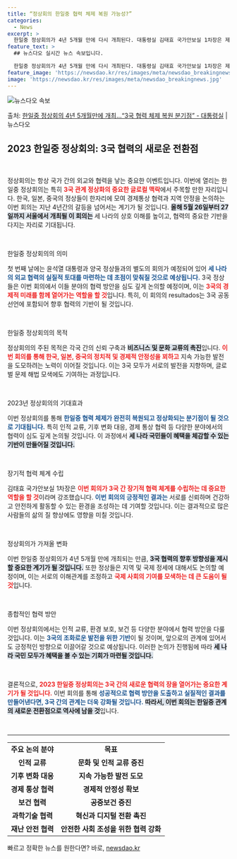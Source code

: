 ```yaml
---
title: “정상회의 한일중 협력 체제 복원 가능성?”
categories:
  - News
excerpt: >
  한일중 정상회의가 4년 5개월 만에 다시 개최된다. 대통령실 김태효 국가안보실 1차장은 제9차 한일중 정상회…
feature_text: >
  ## 뉴스다오 실시간 뉴스 속보입니다.

  한일중 정상회의가 4년 5개월 만에 다시 개최된다. 대통령실 김태효 국가안보실 1차장은 제9차 한일중 정상회…
feature_image: 'https://newsdao.kr/res/images/meta/newsdao_breakingnews.jpg'
image: 'https://newsdao.kr/res/images/meta/newsdao_breakingnews.jpg'
---
```


![뉴스다오 속보](https://newsdao.kr/res/images/meta/newsdao_breakingnews.jpg)

<p>출처: <a href="https://newsdao.kr/3906" rel="dofollow">한일중 정상회의 4년 5개월만에 개최…“3국 협력 체제 복원 분기점” - 대통령실</a> | 뉴스다오</p>

<h2 data-ke-size="size26">2023 한일중 정상회의: 3국 협력의 새로운 전환점</h2>

<p data-ke-size="size16">&nbsp;</p>

정상회의는 항상 국가 간의 외교와 협력을 낳는 중요한 이벤트입니다. 이번에 열리는 한일중 정상회의는 특히 <b><span style="color: #ee2323;">3국 관계 정상화의 중요한 글로컬 맥락</span></b>에서 주목할 만한 자리입니다. 한국, 일본, 중국의 정상들이 한자리에 모여 경제통상 협력과 지역 안정을 논의하는 이번 회의는 지난 4년간의 갈등을 넘어서는 계기가 될 것입니다. <b><span style="background-color: #21538527;">올해 5월 26일부터 27일까지 서울에서 개최될 이 회의는</span></b> 세 나라의 상호 이해를 높이고, 협력의 중요한 기반을 다지는 자리로 기대됩니다.

<p data-ke-size="size16">&nbsp;</p>

한일중 정상회의의 의미

첫 번째 날에는 윤석열 대통령과 양국 정상들과의 별도의 회의가 예정되어 있어 <b><span style="color: #1a5490;">세 나라의 외교 협력의 실질적 토대를 마련하는 데 초점이 맞춰질 것으로 예상됩니다.</span></b> 3국 정상들은 이번 회의에서 이들 분야의 협력 방안을 심도 깊게 논의할 예정이며, 이는 <b><span style="color: #ee2323;">3국의 경제적 미래를 함께 열어가는 역할을 할 것</span></b>입니다. 특히, 이 회의의 resultados는 3국 공동선언에 포함되어 향후 협력의 기반이 될 것입니다.

<p data-ke-size="size16">&nbsp;</p>

한일중 정상회의의 목적

정상회의의 주된 목적은 각국 간의 신뢰 구축과 <b><span style="background-color: #21538527;">비즈니스 및 문화 교류의 촉진</span></b>입니다. <b><span style="color: #ee2323;">이번 회의를 통해 한국, 일본, 중국의 정치적 및 경제적 안정성을 꾀하고</span></b> 지속 가능한 발전을 도모하려는 노력이 이어질 것입니다. 이는 3국 모두가 서로의 발전을 지향하며, 글로벌 문제 해법 모색에도 기여하는 과정입니다.

<p data-ke-size="size16">&nbsp;</p>

2023년 정상회의의 기대효과

이번 정상회의를 통해 <b><span style="color: #1a5490;">한일중 협력 체제가 완전히 복원되고 정상화되는 분기점이 될 것으로 기대됩니다.</span></b> 특히 인적 교류, 기후 변화 대응, 경제 통상 협력 등 다양한 분야에서의 협력이 심도 깊게 논의될 것입니다. 이 과정에서 <b><span style="background-color: #21538527;">세 나라 국민들이 혜택을 체감할 수 있는 기반이 만들어질 것입니다.</span></b> 

<p data-ke-size="size16">&nbsp;</p>

장기적 협력 체계 수립

김태효 국가안보실 1차장은 <b><span style="color: #ee2323;">이번 회의가 3국 간 장기적 협력 체계를 수립하는 데 중요한 역할을 할 것</span></b>이라며 강조했습니다. <b><span style="color: #1a5490;">이번 회의의 긍정적인 결과는</span></b> 서로를 신뢰하며 건강하고 안전하게 활동할 수 있는 환경을 조성하는 데 기여할 것입니다. 이는 결과적으로 많은 사람들의 삶의 질 향상에도 영향을 미칠 것입니다.

<p data-ke-size="size16">&nbsp;</p>

정상회의가 가져올 변화

이번 한일중 정상회의가 4년 5개월 만에 개최되는 만큼, <b><span style="background-color: #21538527;">3국 협력의 향후 방향성을 제시할 중요한 계기가 될 것입니다.</span></b> 또한 정상들은 지역 및 국제 정세에 대해서도 논의할 예정이며, 이는 서로의 이해관계를 조정하고 <b><span style="color: #ee2323;">국제 사회의 기여를 모색하는 데 큰 도움이 될 것</span></b>입니다.

<p data-ke-size="size16">&nbsp;</p>

종합적인 협력 방안

이번 정상회의에서는 인적 교류, 환경 보호, 보건 등 다양한 분야에서 협력 방안을 다룰 것입니다. 이는 <b><span style="color: #1a5490;">3국의 조화로운 발전을 위한 기반</span></b>이 될 것이며, 앞으로의 관계에 있어서도 긍정적인 방향으로 이끌어갈 것으로 예상됩니다. 이러한 논의가 진행됨에 따라 <b><span style="background-color: #21538527;">세 나라 국민 모두가 혜택을 볼 수 있는 기회가 마련될 것입니다.</span></b> 

<p data-ke-size="size16">&nbsp;</p>

결론적으로, <b><span style="color: #ee2323;">2023 한일중 정상회의는 3국 간의 새로운 협력의 장을 열어가는 중요한 계기가 될 것입니다.</span></b> 이번 회의를 통해 <b><span style="color: #1a5490;">성공적으로 협력 방안을 도출하고 실질적인 결과를 만들어낸다면, 3국 간의 관계는 더욱 강화될 것입니다.</span></b> <b><span style="background-color: #21538527;">따라서, 이번 회의는 한일중 관계의 새로운 전환점으로 역사에 남을 것</span></b>입니다.

<p data-ke-size="size16">&nbsp;</p>

<hr>

<table style="width: 100%; border-collapse: collapse;">
    <tr>
        <td style="text-align: center; height: 17px;"><b>주요 논의 분야</b></td>
        <td style="text-align: center; height: 17px;"><b>목표</b></td>
    </tr>
    <tr>
        <td style="text-align: center; height: 17px;"><b>인적 교류</b></td>
        <td style="text-align: center; height: 17px;"><b>문화 및 인적 교류 증진</b></td>
    </tr>
    <tr>
        <td style="text-align: center; height: 17px;"><b>기후 변화 대응</b></td>
        <td style="text-align: center; height: 17px;"><b>지속 가능한 발전 도모</b></td>
    </tr>
    <tr>
        <td style="text-align: center; height: 17px;"><b>경제 통상 협력</b></td>
        <td style="text-align: center; height: 17px;"><b>경제적 안정성 확보</b></td>
    </tr>
    <tr>
        <td style="text-align: center; height: 17px;"><b>보건 협력</b></td>
        <td style="text-align: center; height: 17px;"><b>공중보건 증진</b></td>
    </tr>
    <tr>
        <td style="text-align: center; height: 17px;"><b>과학기술 협력</b></td>
        <td style="text-align: center; height: 17px;"><b>혁신과 디지털 전환 촉진</b></td>
    </tr>
    <tr>
        <td style="text-align: center; height: 17px;"><b>재난 안전 협력</b></td>
        <td style="text-align: center; height: 17px;"><b>안전한 사회 조성을 위한 협력 강화</b></td>
    </tr>
</table> 

빠르고 정확한 뉴스를 원한다면? 바로, <a href="https://newsdao.kr" rel="dofollow">newsdao.kr</a>



